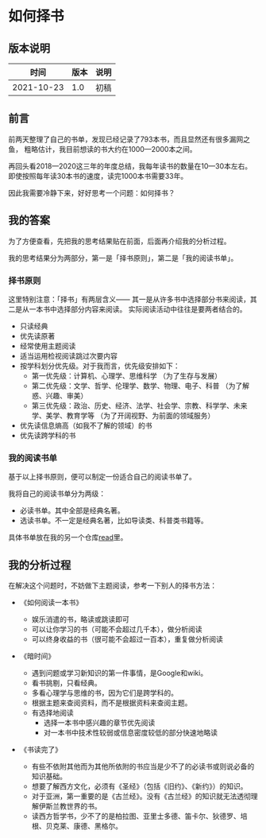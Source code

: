 # 如何择书

## 版本说明

| 时间 | 版本 | 说明 |
| ---- | ---- | ---- |
| 2021-10-23 | 1.0 | 初稿 |

## 前言

前两天整理了自己的书单，发现已经记录了793本书，而且显然还有很多漏网之鱼，
粗略估计，我目前想读的书大约在1000—2000本之间。

再回头看2018—2020这三年的年度总结，我每年读书的数量在10—30本左右。
即使按照每年读30本书的速度，读完1000本书需要33年。

因此我需要冷静下来，好好思考一个问题：如何择书？

## 我的答案

为了方便查看，先把我的思考结果贴在前面，后面再介绍我的分析过程。

我的思考结果分为两部分，第一是「择书原则」，第二是「我的阅读书单」。

### 择书原则

这里特别注意：「择书」有两层含义——
其一是从许多书中选择部分书来阅读，其二是从一本书中选择部分内容来阅读。
实际阅读活动中往往是要两者结合的。

- 只读经典
- 优先读原著
- 经常使用主题阅读
- 适当运用检视阅读跳过次要内容
- 按学科划分优先级。对于我而言，优先级安排如下：
  - 第一优先级：计算机、心理学、思维科学 （为了生存与发展）
  - 第二优先级：文学、哲学、伦理学、数学、物理、电子、科普 （为了解惑、兴趣、审美）
  - 第三优先级：政治、历史、经济、法学、社会学、宗教、科学学、未来学、美学、教育学等
    （为了开阔视野、为前面的领域服务）
- 优先读信息熵高（如我不了解的领域）的书
- 优先读跨学科的书

### 我的阅读书单

基于以上择书原则，便可以制定一份适合自己的阅读书单了。

我将自己的阅读书单分为两级：

- 必读书单。其中全部是经典名著。
- 选读书单。不一定是经典名著，比如导读类、科普类书籍等。

具体书单放在我的另一个仓库[read][1]里。

  [1]: https://github.com/whl1729/read/tree/main/book

## 我的分析过程

在解决这个问题时，不妨做下主题阅读，参考一下别人的择书方法：

- 《如何阅读一本书》
  - 娱乐消遣的书，略读或跳读即可
  - 可以让你学习的书（可能不会超过几千本），做分析阅读
  - 可以终身收益的书（很可能不会超过一百本），重复做分析阅读

- 《暗时间》
  - 遇到问题或学习新知识的第一件事情，是Google和wiki。
  - 看书挑剔，只看经典。
  - 多看心理学与思维的书，因为它们是跨学科的。
  - 根据主题来查阅资料，而不是根据资料来查阅主题。
  - 有选择地阅读
    - 选择一本书中感兴趣的章节优先阅读
    - 对一本书中技术性较弱或信息密度较低的部分快速地略读

- 《书读完了》
  - 有些不依附其他而为其他所依附的书应当是少不了的必读书或则说必备的知识基础。
  - 想要了解西方文化，必须有《圣经》（包括《旧约》、《新约》）的知识。
  - 对于亚洲，第一重要的是《古兰经》。没有《古兰经》的知识就无法透彻理解伊斯兰教世界的书。
  - 读西方哲学书，少不了的是柏拉图、亚里士多德、笛卡尔、狄德罗、培根、贝克莱、康德、黑格尔。

